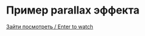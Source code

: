 # Пример parallax эффекта

[Зайти посмотреть / Enter to watch](https://lenarqa.github.io/parallaxEffect/)
